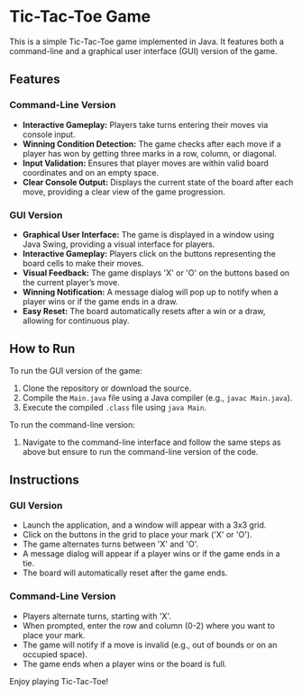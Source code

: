 # Tic-Tac-Toe Game

This is a simple Tic-Tac-Toe game implemented in Java. It features both a command-line and a graphical user interface (GUI) version of the game.

## Features

### Command-Line Version
- **Interactive Gameplay:** Players take turns entering their moves via console input.
- **Winning Condition Detection:** The game checks after each move if a player has won by getting three marks in a row, column, or diagonal.
- **Input Validation:** Ensures that player moves are within valid board coordinates and on an empty space.
- **Clear Console Output:** Displays the current state of the board after each move, providing a clear view of the game progression.

### GUI Version
- **Graphical User Interface:** The game is displayed in a window using Java Swing, providing a visual interface for players.
- **Interactive Gameplay:** Players click on the buttons representing the board cells to make their moves.
- **Visual Feedback:** The game displays 'X' or 'O' on the buttons based on the current player’s move.
- **Winning Notification:** A message dialog will pop up to notify when a player wins or if the game ends in a draw.
- **Easy Reset:** The board automatically resets after a win or a draw, allowing for continuous play.

## How to Run

To run the GUI version of the game:
1. Clone the repository or download the source.
2. Compile the `Main.java` file using a Java compiler (e.g., `javac Main.java`).
3. Execute the compiled `.class` file using `java Main`.

To run the command-line version:
1. Navigate to the command-line interface and follow the same steps as above but ensure to run the command-line version of the code.

## Instructions

### GUI Version
- Launch the application, and a window will appear with a 3x3 grid.
- Click on the buttons in the grid to place your mark ('X' or 'O').
- The game alternates turns between 'X' and 'O'.
- A message dialog will appear if a player wins or if the game ends in a tie.
- The board will automatically reset after the game ends.

### Command-Line Version
- Players alternate turns, starting with 'X'.
- When prompted, enter the row and column (0-2) where you want to place your mark.
- The game will notify if a move is invalid (e.g., out of bounds or on an occupied space).
- The game ends when a player wins or the board is full.

Enjoy playing Tic-Tac-Toe!
